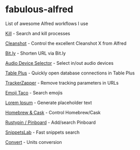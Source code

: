# fabulous-alfred
List of awesome Alfred workflows I use

[Kill](https://github.com/SamVerschueren/alfred-fkill) - Search and kill processes

[Cleanshot](https://github.com/mr-pennyworth/alfred-cleanshot) - Control the excellent Cleanshot X from Alfred

[Bit.ly](https://github.com/GimmyHchs/workflow-bitly) - Shorten URL via Bit.ly

[Audio Device Selector](https://github.com/rknightuk/alfred-workflows/blob/main/workflows/audio-device-selector) - Select in/out audio devices

[Table Plus](https://github.com/rknightuk/alfred-workflows/blob/main/workflows/table-plus) - Quickly open database connections in Table Plus

[TrackerZapper](https://github.com/rknightuk/alfred-workflows/blob/main/workflows/trackerzapper) - Remove tracking parameters in URLs

[Emoji Taco](https://github.com/jeeftor/EmojiTaco) - Search emojis

[Lorem Ipsum](https://github.com/tillkruss/alfred-lorem-ipsum) - Generate placeholder text

[Homebrew & Cask](https://github.com/fniephaus/alfred-homebrew/) - Control Homebrew/Cask 

[Rustypin / Pinboard](https://github.com/spamwax/alfred-pinboard-rs) - Add/search Pinboard

[SnippetsLab](https://www.renfei.org/snippets-lab/manual/mac/tips-and-tricks/alfred-integration.html) - Fast snippets search

[Convert](https://github.com/deanishe/alfred-convert) - Units conversion